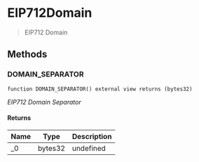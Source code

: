 # EIP712Domain



> EIP712 Domain





## Methods

### DOMAIN_SEPARATOR

```solidity
function DOMAIN_SEPARATOR() external view returns (bytes32)
```



*EIP712 Domain Separator*


#### Returns

| Name | Type | Description |
|---|---|---|
| _0 | bytes32 | undefined |





